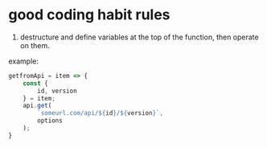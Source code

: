# good coding habit rules


1) destructure and define variables at the top of the function,
then operate on them.

example:

```js
getfromApi = item => {
	const {
		id, version
	} = item;
	api.get(
		`someurl.com/api/${id}/${version}`,
		options
	);
}
```
